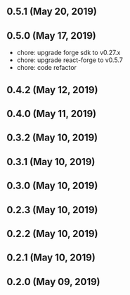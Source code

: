 ## 0.5.1 (May 20, 2019)


## 0.5.0 (May 17, 2019)

- chore: upgrade forge sdk to v0.27.x
- chore: upgrade react-forge to v0.5.7
- chore: code refactor

## 0.4.2 (May 12, 2019)


## 0.4.0 (May 11, 2019)


## 0.3.2 (May 10, 2019)


## 0.3.1 (May 10, 2019)


## 0.3.0 (May 10, 2019)


## 0.2.3 (May 10, 2019)


## 0.2.2 (May 10, 2019)


## 0.2.1 (May 10, 2019)


## 0.2.0 (May 09, 2019)
